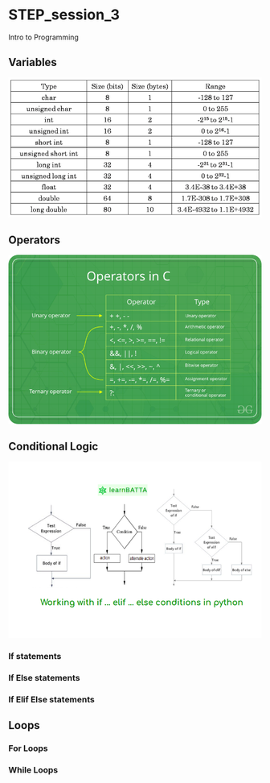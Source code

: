 # STEP_session_3
Intro to Programming

## Variables

![](img/cdatatype.png)

## Operators

![](img/Operators-In-C.png)

## Conditional Logic

![](img/if-elif-else.png)

### If statements

### If Else statements

### If Elif Else statements

## Loops

### For Loops

### While Loops

